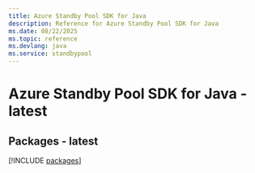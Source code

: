 ```yaml
---
title: Azure Standby Pool SDK for Java
description: Reference for Azure Standby Pool SDK for Java
ms.date: 08/22/2025
ms.topic: reference
ms.devlang: java
ms.service: standbypool
---
```

# Azure Standby Pool SDK for Java - latest
## Packages - latest
[!INCLUDE [packages](standby-pool-index.md)]